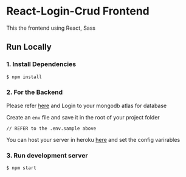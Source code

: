 # React-Login-Crud Frontend
This the frontend using React, Sass
## Run Locally
### 1. Install Dependencies
```sh
$ npm install
```

### 2. For the Backend
Please refer [here](https://github.com/zuzimajo1/react-login-crud-backend#readme) and Login to your mongodb atlas for database 

Create an `env` file and save it in the root of your project folder
```
// REFER to the .env.sample above

```
You can host your server in heroku [here](https://dashboard.heroku.com/) and set the config varirables


### 3. Run development server
```sh 
$ npm start 
```
